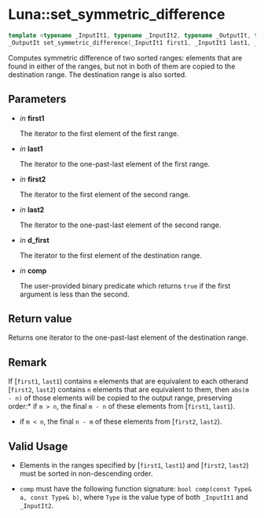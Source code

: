 # Luna::set_symmetric_difference

```c++
template <typename _InputIt1, typename _InputIt2, typename _OutputIt, typename _Compare>
_OutputIt set_symmetric_difference(_InputIt1 first1, _InputIt1 last1, _InputIt2 first2, _InputIt2 last2, _OutputIt d_first, _Compare comp)
```

Computes symmetric difference of two sorted ranges: elements that are found in either of the ranges, but not in both of them are copied to the destination range. The destination range is also sorted. 



## Parameters
* *in* **first1**

    The iterator to the first element of the first range. 

* *in* **last1**

    The iterator to the one-past-last element of the first range. 

* *in* **first2**

    The iterator to the first element of the second range. 

* *in* **last2**

    The iterator to the one-past-last element of the second range. 

* *in* **d_first**

    The iterator to the first element of the destination range. 

* *in* **comp**

    The user-provided binary predicate which returns `​true` if the first argument is less than the second. 

## Return value
Returns one iterator to the one-past-last element of the destination range. 

## Remark
If [`first1`, `last1`) contains `m` elements that are equivalent to each otherand [`first2`, `last2`) contains `n` elements that are equivalent to them, then `abs(m - n)` of those elements will be copied to the output range, preserving order:* if `m > n`, the final `m - n` of these elements from [`first1`, `last1`).

* if `m < n`, the final `n - m` of these elements from [`first2`, `last2`). 

## Valid Usage
* Elements in the ranges specified by [`first1`, `last1`) and [`first2`, `last2`) must be sorted in non-descending order.

* `comp` must have the following function signature: `bool comp(const Type& a, const Type& b)`, where `Type` is the value type of both `_InputIt1` and `_InputIt2`. 


